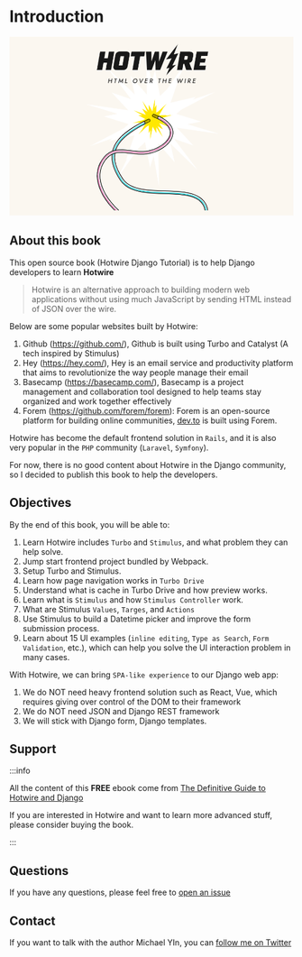 # Introduction

![](./images/hotwire.png)

## About this book

This open source book (Hotwire Django Tutorial) is to help Django developers to learn **Hotwire**

> Hotwire is an alternative approach to building modern web applications without using much JavaScript by sending HTML instead of JSON over the wire.

Below are some popular websites built by Hotwire:

1. Github (https://github.com/), Github is built using Turbo and Catalyst (A tech inspired by Stimulus)
2. Hey (https://hey.com/), Hey is an email service and productivity platform that aims to revolutionize the way people manage their email
3. Basecamp (https://basecamp.com/), Basecamp is a project management and collaboration tool designed to help teams stay organized and work together effectively
4. Forem (https://github.com/forem/forem): Forem is an open-source platform for building online communities, [dev.to](https://dev.to/) is built using Forem.

Hotwire has become the default frontend solution in `Rails`, and it is also very popular in the `PHP` community (`Laravel`, `Symfony`).

For now, there is no good content about Hotwire in the Django community, so I decided to publish this book to help the developers.

## Objectives

By the end of this book, you will be able to:

1. Learn Hotwire includes `Turbo` and `Stimulus`, and what problem they can help solve.
1. Jump start frontend project bundled by Webpack.
1. Setup Turbo and Stimulus.
1. Learn how page navigation works in `Turbo Drive`
1. Understand what is cache in Turbo Drive and how preview works.
1. Learn what is `Stimulus` and how `Stimulus Controller` work.
1. What are Stimulus `Values`, `Targes`, and `Actions`
1. Use Stimulus to build a Datetime picker and improve the form submission process.
3. Learn about 15 UI examples (`inline editing`, `Type as Search`, `Form Validation`, etc.), which can help you solve the UI interaction problem in many cases.

With Hotwire, we can bring `SPA-like experience` to our Django web app:

1. We do NOT need heavy frontend solution such as React, Vue, which requires giving over control of the DOM to their framework
2. We do NOT need JSON and Django REST framework
3. We will stick with Django form, Django templates.

## Support

:::info

All the content of this **FREE** ebook come from [The Definitive Guide to Hotwire and Django](https://leanpub.com/hotwire-django)

If you are interested in Hotwire and want to learn more advanced stuff, please consider buying the book.

:::

## Questions

If you have any questions, please feel free to [open an issue](https://github.com/hotwire-django/hotwire-django-tutorial/issues)

## Contact

If you want to talk with the author Michael YIn, you can [follow me on Twitter](https://twitter.com/michaelyinplus)
